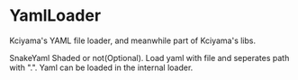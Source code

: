 # YamlLoader
Kciyama's YAML file loader, and meanwhile part of Kciyama's libs.

SnakeYaml Shaded or not(Optional).
Load yaml with file and seperates path with ".".
Yaml can be loaded in the internal loader.
